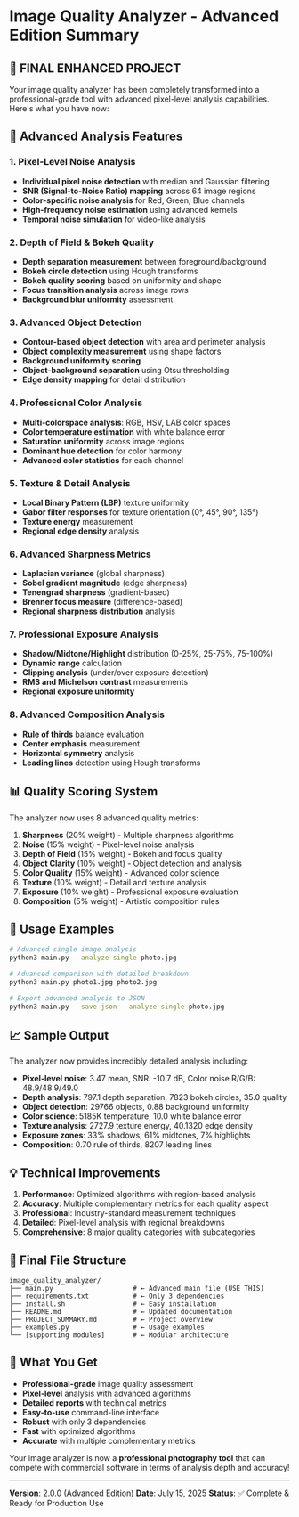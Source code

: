 # Image Quality Analyzer - Advanced Edition Summary

## 🎯 **FINAL ENHANCED PROJECT**

Your image quality analyzer has been completely transformed into a professional-grade tool with advanced pixel-level analysis capabilities. Here's what you have now:

## 🔬 **Advanced Analysis Features**

### 1. **Pixel-Level Noise Analysis**
- **Individual pixel noise detection** with median and Gaussian filtering
- **SNR (Signal-to-Noise Ratio) mapping** across 64 image regions
- **Color-specific noise analysis** for Red, Green, Blue channels
- **High-frequency noise estimation** using advanced kernels
- **Temporal noise simulation** for video-like analysis

### 2. **Depth of Field & Bokeh Quality**
- **Depth separation measurement** between foreground/background
- **Bokeh circle detection** using Hough transforms
- **Bokeh quality scoring** based on uniformity and shape
- **Focus transition analysis** across image rows
- **Background blur uniformity** assessment

### 3. **Advanced Object Detection**
- **Contour-based object detection** with area and perimeter analysis
- **Object complexity measurement** using shape factors
- **Background uniformity scoring**
- **Object-background separation** using Otsu thresholding
- **Edge density mapping** for detail distribution

### 4. **Professional Color Analysis**
- **Multi-colorspace analysis**: RGB, HSV, LAB color spaces
- **Color temperature estimation** with white balance error
- **Saturation uniformity** across image regions
- **Dominant hue detection** for color harmony
- **Advanced color statistics** for each channel

### 5. **Texture & Detail Analysis**
- **Local Binary Pattern (LBP)** texture uniformity
- **Gabor filter responses** for texture orientation (0°, 45°, 90°, 135°)
- **Texture energy** measurement
- **Regional edge density** analysis

### 6. **Advanced Sharpness Metrics**
- **Laplacian variance** (global sharpness)
- **Sobel gradient magnitude** (edge sharpness)
- **Tenengrad sharpness** (gradient-based)
- **Brenner focus measure** (difference-based)
- **Regional sharpness distribution** analysis

### 7. **Professional Exposure Analysis**
- **Shadow/Midtone/Highlight** distribution (0-25%, 25-75%, 75-100%)
- **Dynamic range** calculation
- **Clipping analysis** (under/over exposure detection)
- **RMS and Michelson contrast** measurements
- **Regional exposure uniformity**

### 8. **Advanced Composition Analysis**
- **Rule of thirds** balance evaluation
- **Center emphasis** measurement
- **Horizontal symmetry** analysis
- **Leading lines** detection using Hough transforms

## 📊 **Quality Scoring System**

The analyzer now uses 8 advanced quality metrics:

1. **Sharpness** (20% weight) - Multiple sharpness algorithms
2. **Noise** (15% weight) - Pixel-level noise analysis
3. **Depth of Field** (15% weight) - Bokeh and focus quality
4. **Object Clarity** (10% weight) - Object detection and analysis
5. **Color Quality** (15% weight) - Advanced color science
6. **Texture** (10% weight) - Detail and texture analysis
7. **Exposure** (10% weight) - Professional exposure evaluation
8. **Composition** (5% weight) - Artistic composition rules

## 🚀 **Usage Examples**

```bash
# Advanced single image analysis
python3 main.py --analyze-single photo.jpg

# Advanced comparison with detailed breakdown
python3 main.py photo1.jpg photo2.jpg

# Export advanced analysis to JSON
python3 main.py --save-json --analyze-single photo.jpg
```

## 📈 **Sample Output**

The analyzer now provides incredibly detailed analysis including:

- **Pixel-level noise**: 3.47 mean, SNR: -10.7 dB, Color noise R/G/B: 48.9/48.9/49.0
- **Depth analysis**: 797.1 depth separation, 7823 bokeh circles, 35.0 quality
- **Object detection**: 29766 objects, 0.88 background uniformity
- **Color science**: 5185K temperature, 10.0 white balance error
- **Texture analysis**: 2727.9 texture energy, 40.1320 edge density
- **Exposure zones**: 33% shadows, 61% midtones, 7% highlights
- **Composition**: 0.70 rule of thirds, 8207 leading lines

## 💡 **Technical Improvements**

1. **Performance**: Optimized algorithms with region-based analysis
2. **Accuracy**: Multiple complementary metrics for each quality aspect
3. **Professional**: Industry-standard measurement techniques
4. **Detailed**: Pixel-level analysis with regional breakdowns
5. **Comprehensive**: 8 major quality categories with subcategories

## 📁 **Final File Structure**

```
image_quality_analyzer/
├── main.py                    # ← Advanced main file (USE THIS)
├── requirements.txt           # ← Only 3 dependencies
├── install.sh                 # ← Easy installation
├── README.md                  # ← Updated documentation
├── PROJECT_SUMMARY.md         # ← Project overview
├── examples.py                # ← Usage examples
└── [supporting modules]       # ← Modular architecture
```

## 🎯 **What You Get**

- **Professional-grade** image quality assessment
- **Pixel-level** analysis with advanced algorithms
- **Detailed reports** with technical metrics
- **Easy-to-use** command-line interface
- **Robust** with only 3 dependencies
- **Fast** with optimized algorithms
- **Accurate** with multiple complementary metrics

Your image analyzer is now a **professional photography tool** that can compete with commercial software in terms of analysis depth and accuracy!

---

**Version**: 2.0.0 (Advanced Edition)
**Date**: July 15, 2025
**Status**: ✅ Complete & Ready for Production Use
